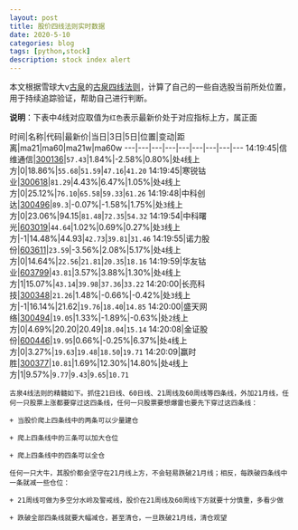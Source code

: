 ```yaml
---
layout: post
title: 股价四线法则实时数据
date: 2020-5-10
categories: blog
tags: [python,stock]
description: stock index alert
---
```



本文根据雪球大v[古泉](https://xueqiu.com/u/7148646888)的[古泉四线法则](https://xueqiu.com/7148646888/130498192)，计算了自己的一些自选股当前所处位置，用于持续追踪验证，帮助自己进行判断。

**说明**：下表中4线对应取值为`红色`表示最新价处于对应指标上方，属正面

时间|名称|代码|最新价|当日|3日|5日|位置|变动|距离|ma21|ma60|ma21w|ma60w
---|---|---|---|---|---|---|---|---
14:19:45|信维通信|[300136](https://xueqiu.com/S/SZ300136)|`57.43`|1.84%|-2.58%|0.80%|处`4`线上方|0|18.86%|`55.68`|`51.59`|`47.16`|`41.20`
14:19:45|寒锐钴业|[300618](https://xueqiu.com/S/SZ300618)|`81.29`|4.43%|6.47%|1.05%|处`4`线上方|0|25.12%|`76.10`|`65.58`|`59.33`|`61.26`
14:19:48|中科创达|[300496](https://xueqiu.com/S/SZ300496)|`89.3`|-0.07%|-1.58%|1.75%|处`3`线上方|0|23.06%|94.15|`81.48`|`72.35`|`54.32`
14:19:54|中科曙光|[603019](https://xueqiu.com/S/SH603019)|`44.64`|1.02%|0.69%|0.27%|处`3`线上方|-1|14.48%|44.93|`42.73`|`39.81`|`31.46`
14:19:55|诺力股份|[603611](https://xueqiu.com/S/SH603611)|`23.59`|-3.56%|2.08%|5.17%|处`4`线上方|0|14.64%|`22.56`|`21.81`|`20.35`|`18.16`
14:19:59|华友钴业|[603799](https://xueqiu.com/S/SH603799)|`43.81`|3.57%|3.88%|1.30%|处`4`线上方|1|15.07%|`43.14`|`39.98`|`37.36`|`33.22`
14:20:00|长亮科技|[300348](https://xueqiu.com/S/SZ300348)|`21.26`|1.48%|-0.66%|-0.42%|处`3`线上方|-1|16.14%|21.62|`19.76`|`18.40`|`14.85`
14:20:00|盛天网络|[300494](https://xueqiu.com/S/SZ300494)|`19.05`|1.33%|-1.89%|-0.63%|处`2`线上方|0|4.69%|20.20|20.49|`18.04`|`15.14`
14:20:08|金证股份|[600446](https://xueqiu.com/S/SH600446)|`19.95`|0.66%|-0.25%|6.37%|处`4`线上方|0|3.27%|`19.63`|`19.48`|`18.50`|`19.71`
14:20:09|赢时胜|[300377](https://xueqiu.com/S/SZ300377)|`10.81`|1.69%|12.30%|14.80%|处`4`线上方|1|9.57%|`9.77`|`9.43`|`9.65`|`10.71`

```
古泉4线法则的精髓如下。抓住21日线、60日线、21周线及60周线等四条线，外加21月线，任何一只股票上涨都要穿过这四条线，任何一只股票要想爆雷也要先下穿过这四条线：

+ 当股价爬上四条线中的两条可以少量建仓

+ 爬上四条线中的三条可以加大仓位

+ 爬上四条线中的四条可以全仓

任何一只大牛，其股价都会坚守在21月线上方，不会轻易跌破21月线；相反，每跌破四条线中一条就减一些仓位：

+ 21周线可做为多空分水岭及警戒线，股价在21周线及60周线下方就要十分慎重，多看少做

+ 跌破全部四条线就要大幅减仓，甚至清仓，一旦跌破21月线，清仓观望
```